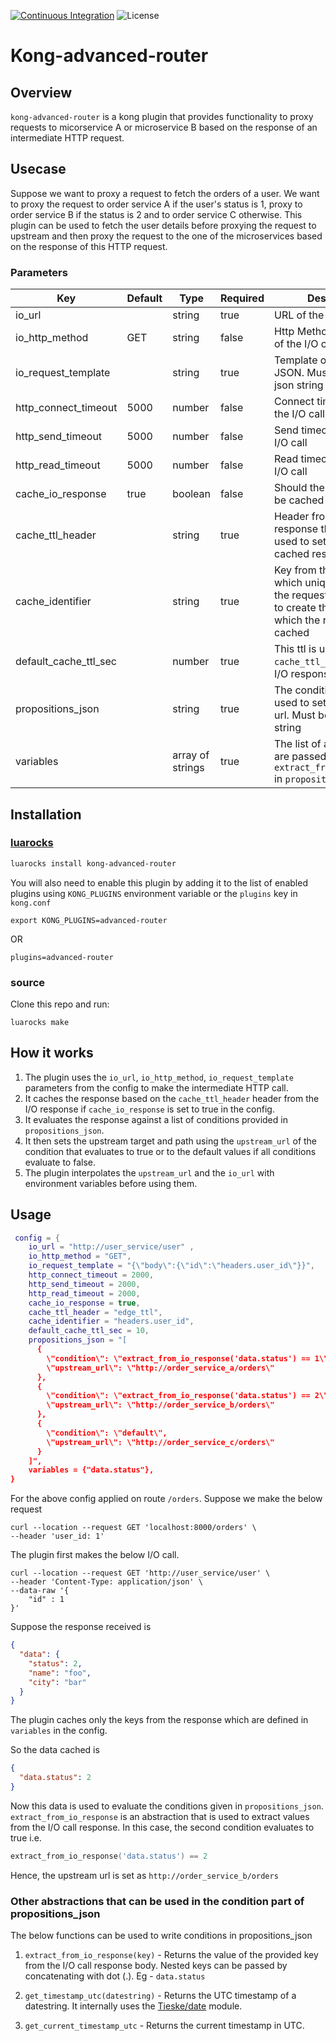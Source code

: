 [![Continuous Integration](https://github.com/dream11/kong-advanced-router/actions/workflows/ci.yml/badge.svg)](https://github.com/dream11/kong-advanced-router/actions/workflows/ci.yml)
![License](https://img.shields.io/badge/license-MIT-green.svg)

# Kong-advanced-router

## Overview

`kong-advanced-router` is a kong plugin that provides functionality to proxy requests to micorservice A or microservice B based on the response of an intermediate HTTP request.

## Usecase

Suppose we want to proxy a request to fetch the orders of a user. We want to proxy the request to order service A if the user's status is 1, proxy to order service B if the status is 2 and to order service C otherwise. This plugin can be used to fetch the user details before proxying the request to upstream and then proxy the request to the one of the microservices based on the response of this HTTP request.

### Parameters

| Key | Default  | Type  | Required | Description |
| --- | --- | --- | --- | --- |
| io_url |  | string | true | URL of the I/O call |
| io_http_method | GET | string | false | Http Method (GET, POST) of the I/O call |
| io_request_template |   | string | true | Template of the I/O call in JSON. Must be a valid json string |
| http_connect_timeout | 5000 | number | false | Connect timeout (ms) of the I/O call |
| http_send_timeout | 5000 | number | false | Send timeout (ms) of the I/O call |
| http_read_timeout | 5000 | number | false | Read timeout (ms) of the I/O call |
| cache_io_response | true | boolean | false | Should the I/O response be cached |
| cache_ttl_header |  | string | true | Header from the I/O response that will be used to set the ttl of the cached response |
| cache_identifier |  | string | true | Key from the request which uniquely identifies the request. This is used to create the key against which the response is cached |
| default_cache_ttl_sec |  | number | true | This ttl is used if `cache_ttl_header` in the I/O response is null |
| propositions_json |  | string | true | The conditions that are used to set the upstream url. Must be a valid json string |
| variables |  | array of strings | true | The list of all the keys that are passed to `extract_from_io_response` in `propositions_json` |

## Installation

### [luarocks](https://luarocks.org/modules/dream11/kong-advanced-router)
```bash
luarocks install kong-advanced-router
```

You will also need to enable this plugin by adding it to the list of enabled plugins using `KONG_PLUGINS` environment variable or the `plugins` key in `kong.conf`

    export KONG_PLUGINS=advanced-router

OR

    plugins=advanced-router

### source
Clone this repo and run:
```
luarocks make
```

## How it works

1. The plugin uses the `io_url`, `io_http_method`, `io_request_template` parameters from the config to make the intermediate HTTP call.
2. It caches the response based on the `cache_ttl_header` header from the I/O response if `cache_io_response` is set to true in the config.
3. It evaluates the response against a list of conditions provided in `propositions_json`.
4. It then sets the upstream target and path using the `upstream_url` of the condition that evaluates to true or to the default values if all conditions evaluate to false.
5. The plugin interpolates the `upstream_url` and the `io_url` with environment variables before using them.

## Usage

```lua
 config = {
    io_url = "http://user_service/user" ,
    io_http_method = "GET",
    io_request_template = "{\"body\":{\"id\":\"headers.user_id\"}}",
    http_connect_timeout = 2000,
    http_send_timeout = 2000,
    http_read_timeout = 2000,
    cache_io_response = true,
    cache_ttl_header = "edge_ttl",
    cache_identifier = "headers.user_id",
    default_cache_ttl_sec = 10,
    propositions_json = "[
      {
        \"condition\": \"extract_from_io_response('data.status') == 1\",
        \"upstream_url\": \"http://order_service_a/orders\"
      },
      {
        \"condition\": \"extract_from_io_response('data.status') == 2\",
        \"upstream_url\": \"http://order_service_b/orders\"
      },
      {
        \"condition\": \"default\",
        \"upstream_url\": \"http://order_service_c/orders\"
      }
    ]",
    variables = {"data.status"},
}
```

For the above config applied on route `/orders`. Suppose we make the below request

```shell
curl --location --request GET 'localhost:8000/orders' \
--header 'user_id: 1'
```

The plugin first makes the below I/O call.
```shell
curl --location --request GET 'http://user_service/user' \
--header 'Content-Type: application/json' \
--data-raw '{
    "id" : 1
}'
```
Suppose the response received is

```json
{
  "data": {
    "status": 2,
    "name": "foo",
    "city": "bar"
  }
}
```

The plugin caches only the keys from the response which are defined in  `variables` in the config.

So the data cached is

```json
{
  "data.status": 2
}
```

Now this data is used to evaluate the conditions given in `propositions_json`. `extract_from_io_response` is an abstraction that is used to extract values from the I/O call response. In this case, the second condition evaluates to true i.e.
```lua
extract_from_io_response('data.status') == 2
```
Hence, the upstream url is set as `http://order_service_b/orders`

### Other abstractions that can be used in the condition part of propositions_json

The below functions can be used to write conditions in propositions_json

1. `extract_from_io_response(key)` - Returns the value of the provided key from the I/O call response body. Nested keys can be passed by concatenating with dot (.). Eg - `data.status`

2. `get_timestamp_utc(datestring)` - Returns the UTC timestamp of a datestring. It internally uses the [Tieske/date](https://github.com/Tieske/date) module.
3. `get_current_timestamp_utc` - Returns the current timestamp in UTC.



